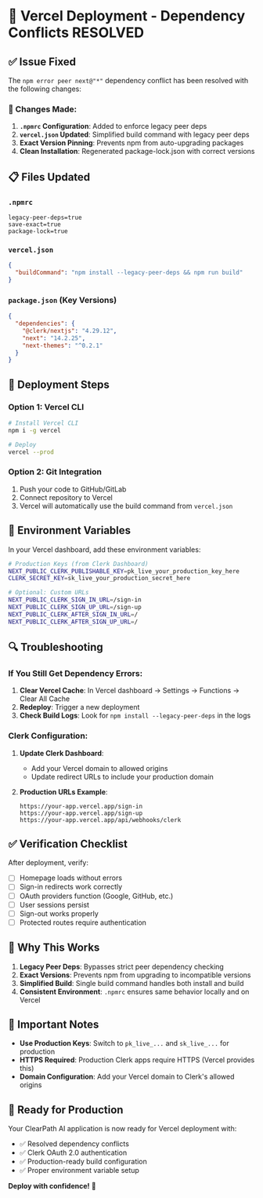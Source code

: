 # 🚀 Vercel Deployment - Dependency Conflicts RESOLVED

## ✅ **Issue Fixed**

The `npm error peer next@"*"` dependency conflict has been resolved with the following changes:

### **🔧 Changes Made:**

1. **`.npmrc` Configuration**: Added to enforce legacy peer deps
2. **`vercel.json` Updated**: Simplified build command with legacy peer deps
3. **Exact Version Pinning**: Prevents npm from auto-upgrading packages
4. **Clean Installation**: Regenerated package-lock.json with correct versions

## 📋 **Files Updated**

### **`.npmrc`**
```
legacy-peer-deps=true
save-exact=true
package-lock=true
```

### **`vercel.json`**
```json
{
  "buildCommand": "npm install --legacy-peer-deps && npm run build"
}
```

### **`package.json` (Key Versions)**
```json
{
  "dependencies": {
    "@clerk/nextjs": "4.29.12",
    "next": "14.2.25",
    "next-themes": "^0.2.1"
  }
}
```

## 🚀 **Deployment Steps**

### **Option 1: Vercel CLI**
```bash
# Install Vercel CLI
npm i -g vercel

# Deploy
vercel --prod
```

### **Option 2: Git Integration**
1. Push your code to GitHub/GitLab
2. Connect repository to Vercel
3. Vercel will automatically use the build command from `vercel.json`

## 🔐 **Environment Variables**

In your Vercel dashboard, add these environment variables:

```bash
# Production Keys (from Clerk Dashboard)
NEXT_PUBLIC_CLERK_PUBLISHABLE_KEY=pk_live_your_production_key_here
CLERK_SECRET_KEY=sk_live_your_production_secret_here

# Optional: Custom URLs
NEXT_PUBLIC_CLERK_SIGN_IN_URL=/sign-in
NEXT_PUBLIC_CLERK_SIGN_UP_URL=/sign-up
NEXT_PUBLIC_CLERK_AFTER_SIGN_IN_URL=/
NEXT_PUBLIC_CLERK_AFTER_SIGN_UP_URL=/
```

## 🔍 **Troubleshooting**

### **If You Still Get Dependency Errors:**

1. **Clear Vercel Cache**: In Vercel dashboard → Settings → Functions → Clear All Cache
2. **Redeploy**: Trigger a new deployment
3. **Check Build Logs**: Look for `npm install --legacy-peer-deps` in the logs

### **Clerk Configuration:**

1. **Update Clerk Dashboard**:
   - Add your Vercel domain to allowed origins
   - Update redirect URLs to include your production domain
   
2. **Production URLs Example**:
   ```
   https://your-app.vercel.app/sign-in
   https://your-app.vercel.app/sign-up
   https://your-app.vercel.app/api/webhooks/clerk
   ```

## ✅ **Verification Checklist**

After deployment, verify:
- [ ] Homepage loads without errors
- [ ] Sign-in redirects work correctly
- [ ] OAuth providers function (Google, GitHub, etc.)
- [ ] User sessions persist
- [ ] Sign-out works properly
- [ ] Protected routes require authentication

## 🎯 **Why This Works**

1. **Legacy Peer Deps**: Bypasses strict peer dependency checking
2. **Exact Versions**: Prevents npm from upgrading to incompatible versions
3. **Simplified Build**: Single build command handles both install and build
4. **Consistent Environment**: `.npmrc` ensures same behavior locally and on Vercel

## 🚨 **Important Notes**

- **Use Production Keys**: Switch to `pk_live_...` and `sk_live_...` for production
- **HTTPS Required**: Production Clerk apps require HTTPS (Vercel provides this)
- **Domain Configuration**: Add your Vercel domain to Clerk's allowed origins

## 🎉 **Ready for Production**

Your ClearPath AI application is now ready for Vercel deployment with:
- ✅ Resolved dependency conflicts
- ✅ Clerk OAuth 2.0 authentication
- ✅ Production-ready build configuration
- ✅ Proper environment variable setup

**Deploy with confidence!** 🚀
